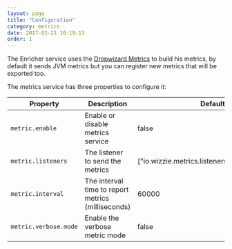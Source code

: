 ```yaml
---
layout: page
title: "Configuration"
category: metrics
date: 2017-02-21 10:19:13
order: 1
---
```


The Enricher service uses the [Dropwizard Metrics](http://metrics.dropwizard.io/3.1.0/) to build his metrics, by default it sends JVM metrics but you can register new metrics that will be exported too.

The metrics service has three properties to configure it:

| Property   |      Description      |  Default Value |
|----------|---------------|-------|
| `metric.enable` |  Enable or disable metrics service | false|
| `metric.listeners` |    The listener to send the metrics   |   ["io.wizzie.metrics.listeners.ConsoleMetricListener"] |
| `metric.interval` | The interval time to report metrics (milliseconds) |  60000  |
| `metric.verbose.mode`| Enable the verbose metric mode | false |




